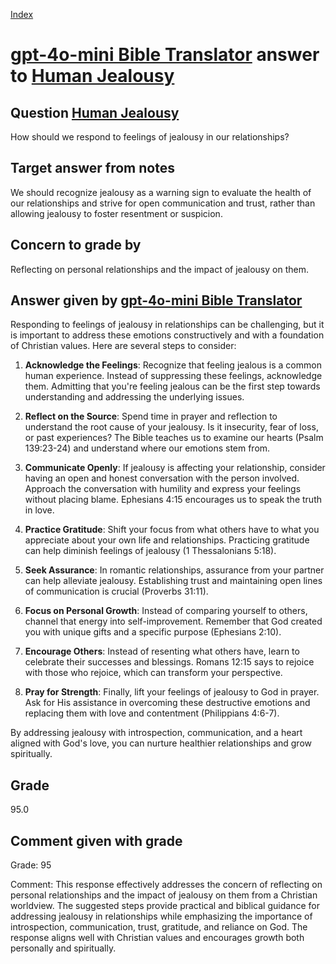 
[Index](../../index.md)
# [gpt-4o-mini Bible Translator](../../answering_models/gpt-4o-mini_Bible_Translator.md) answer to [Human Jealousy](../../questions/Human_Jealousy.md)

## Question [Human Jealousy](../../questions/Human_Jealousy.md)
How should we respond to feelings of jealousy in our relationships?

## Target answer from notes
We should recognize jealousy as a warning sign to evaluate the health of our relationships and strive for open communication and trust, rather than allowing jealousy to foster resentment or suspicion.

## Concern to grade by
Reflecting on personal relationships and the impact of jealousy on them.

## Answer given by [gpt-4o-mini Bible Translator](../../answering_models/gpt-4o-mini_Bible_Translator.md)
Responding to feelings of jealousy in relationships can be challenging, but it is important to address these emotions constructively and with a foundation of Christian values. Here are several steps to consider:

1. **Acknowledge the Feelings**: Recognize that feeling jealous is a common human experience. Instead of suppressing these feelings, acknowledge them. Admitting that you're feeling jealous can be the first step towards understanding and addressing the underlying issues.

2. **Reflect on the Source**: Spend time in prayer and reflection to understand the root cause of your jealousy. Is it insecurity, fear of loss, or past experiences? The Bible teaches us to examine our hearts (Psalm 139:23-24) and understand where our emotions stem from.

3. **Communicate Openly**: If jealousy is affecting your relationship, consider having an open and honest conversation with the person involved. Approach the conversation with humility and express your feelings without placing blame. Ephesians 4:15 encourages us to speak the truth in love.

4. **Practice Gratitude**: Shift your focus from what others have to what you appreciate about your own life and relationships. Practicing gratitude can help diminish feelings of jealousy (1 Thessalonians 5:18).

5. **Seek Assurance**: In romantic relationships, assurance from your partner can help alleviate jealousy. Establishing trust and maintaining open lines of communication is crucial (Proverbs 31:11).

6. **Focus on Personal Growth**: Instead of comparing yourself to others, channel that energy into self-improvement. Remember that God created you with unique gifts and a specific purpose (Ephesians 2:10).

7. **Encourage Others**: Instead of resenting what others have, learn to celebrate their successes and blessings. Romans 12:15 says to rejoice with those who rejoice, which can transform your perspective.

8. **Pray for Strength**: Finally, lift your feelings of jealousy to God in prayer. Ask for His assistance in overcoming these destructive emotions and replacing them with love and contentment (Philippians 4:6-7).

By addressing jealousy with introspection, communication, and a heart aligned with God's love, you can nurture healthier relationships and grow spiritually.

## Grade
95.0

## Comment given with grade
Grade: 95

Comment: This response effectively addresses the concern of reflecting on personal relationships and the impact of jealousy on them from a Christian worldview. The suggested steps provide practical and biblical guidance for addressing jealousy in relationships while emphasizing the importance of introspection, communication, trust, gratitude, and reliance on God. The response aligns well with Christian values and encourages growth both personally and spiritually.
